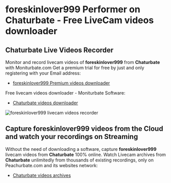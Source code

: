 # foreskinlover999 Performer on Chaturbate - Free LiveCam videos downloader

## Chaturbate Live Videos Recorder

Monitor and record livecam videos of **foreskinlover999** from **Chaturbate** with Moniturbate.com
Get a premium trial for free by just and only registering with your Email address:
* [foreskinlover999 Premium videos downloader](https://moniturbate.com/request-demo-licence-key.html)

Free livecam videos downloader - Moniturbate Software:
* [Chaturbate videos downloader](https://moniturbate.com/moniturbate-download-software.html)

![foreskinlover999 livecam videos recorder](https://peachurnet.com/templates/moniturbate-software.png)


## Capture foreskinlover999 videos from the Cloud and watch your recordings on Streaming

Without the need of downloading a software, capture **foreskinlover999** livecam videos from **Chaturbate** 100% online.
Watch Livecam archives from **Chaturbate** unlimitedly from thousands of existing recordings, only on Peachurbate.com and its websites network:
* [Chaturbate videos archives](https://peachurnet.com/)